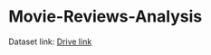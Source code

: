 # Movie-Reviews-Analysis

Dataset link: [Drive link](https://drive.google.com/drive/folders/1i3AzRL6p3LMAGVKdTUT8i2iY5IFhOJ0i?usp=share_link)
